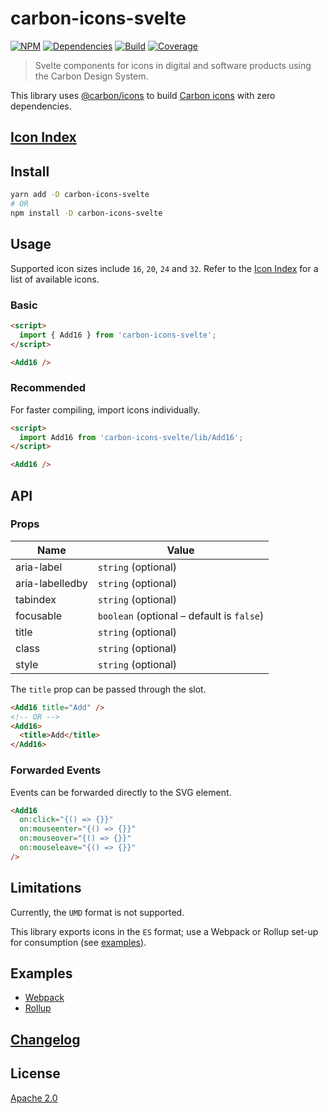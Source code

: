 # carbon-icons-svelte

[![NPM][npm]][npm-url]
[![Dependencies][deps]][deps-badge]
[![Build][build]][build-badge]
[![Coverage][codecov-shield]][codecov]

> Svelte components for icons in digital and software products using the Carbon Design System.

This library uses [@carbon/icons](https://github.com/carbon-design-system/carbon/tree/master/packages/icons) to build [Carbon icons](https://www.carbondesignsystem.com/guidelines/icons/library) with zero dependencies.

## [Icon Index](docs/ICON_INDEX.md)

## Install

```bash
yarn add -D carbon-icons-svelte
# OR
npm install -D carbon-icons-svelte
```

## Usage

Supported icon sizes include `16`, `20`, `24` and `32`. Refer to the [Icon Index](docs/ICON_INDEX.md) for a list of available icons.

### Basic

```html
<script>
  import { Add16 } from 'carbon-icons-svelte';
</script>

<Add16 />
```

### Recommended

For faster compiling, import icons individually.

```html
<script>
  import Add16 from 'carbon-icons-svelte/lib/Add16';
</script>

<Add16 />
```

## API

### Props

| Name            | Value                                     |
| --------------- | ----------------------------------------- |
| aria-label      | `string` (optional)                       |
| aria-labelledby | `string` (optional)                       |
| tabindex        | `string` (optional)                       |
| focusable       | `boolean` (optional – default is `false`) |
| title           | `string` (optional)                       |
| class           | `string` (optional)                       |
| style           | `string` (optional)                       |

The `title` prop can be passed through the slot.

```html
<Add16 title="Add" />
<!-- OR -->
<Add16>
  <title>Add</title>
</Add16>
```

### Forwarded Events

Events can be forwarded directly to the SVG element.

```html
<Add16
  on:click="{() => {}}"
  on:mouseenter="{() => {}}"
  on:mouseover="{() => {}}"
  on:mouseleave="{() => {}}"
/>
```

## Limitations

Currently, the `UMD` format is not supported.

This library exports icons in the `ES` format; use a Webpack or Rollup set-up for consumption (see [examples](examples)).

## Examples

- [Webpack](examples/webpack)
- [Rollup](examples/rollup)

## [Changelog](CHANGELOG.md)

## License

[Apache 2.0](LICENSE)

[npm]: https://img.shields.io/npm/v/carbon-icons-svelte.svg?color=blue
[npm-url]: https://npmjs.com/package/carbon-icons-svelte
[deps]: https://david-dm.org/ibm/carbon-icons-svelte/status.svg
[deps-badge]: https://david-dm.org/ibm/carbon-icons-svelte
[build]: https://travis-ci.com/ibm/carbon-icons-svelte.svg?branch=master
[build-badge]: https://travis-ci.com/ibm/carbon-icons-svelte
[codecov]: https://codecov.io/gh/ibm/carbon-icons-svelte
[codecov-shield]: https://img.shields.io/codecov/c/github/ibm/carbon-icons-svelte.svg
